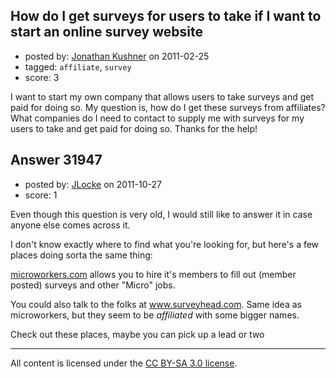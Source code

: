 ## How do I get surveys for users to take if I want to start an online survey website

- posted by: [Jonathan Kushner](https://stackexchange.com/users/-1/8103-jonathan-kushner) on 2011-02-25
- tagged: `affiliate`, `survey`
- score: 3

I want to start my own company that allows users to take surveys and get paid for doing so. My question is, how do I get these surveys from affiliates? What companies do I need to contact to supply me with surveys for my users to take and get paid for doing so. Thanks for the help! 


## Answer 31947

- posted by: [JLocke](https://stackexchange.com/users/-1/13973-jlocke) on 2011-10-27
- score: 1

<p>Even though this question is very old, I would still like to answer it in case anyone else comes across it.</p>

<p>I don't know exactly where to find what you're looking for, but here's a few places doing sorta the same thing:</p>

<p><a href="http://microworkers.com" rel="nofollow">microworkers.com</a> allows you to hire it's members to fill out (member posted) surveys and other "Micro" jobs. </p>

<p>You could also talk to the folks at <a href="http://www.surveyhead.com/" rel="nofollow">www.surveyhead.com</a>. Same idea as microworkers, but they seem to be <em>affiliated</em> with some bigger names.</p>

<p>Check out these places, maybe you can pick up a lead or two</p>




---

All content is licensed under the [CC BY-SA 3.0 license](https://creativecommons.org/licenses/by-sa/3.0/).

